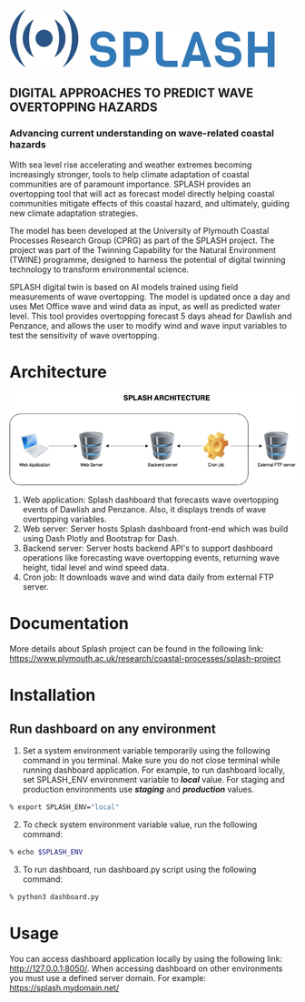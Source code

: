 <p>
    <img src="assets/imgs/splash_logo.png">
    <img src="assets/imgs/splash_title.png" hspace="15" >
</p>

## DIGITAL APPROACHES TO PREDICT WAVE OVERTOPPING HAZARDS

### Advancing current understanding on wave-related coastal hazards

With sea level rise accelerating and weather extremes becoming increasingly stronger, tools to help climate adaptation of coastal communities are of paramount importance. SPLASH provides an overtopping tool that will act as forecast model directly helping coastal communities mitigate effects of this coastal hazard, and ultimately, guiding new climate adaptation strategies.

The model has been developed at the University of Plymouth Coastal Processes Research Group (CPRG) as part of the SPLASH project. The project was part of the Twinning Capability for the Natural Environment (TWINE) programme, designed to harness the potential of digital twinning technology to transform environmental science.

SPLASH digital twin is based on AI models trained using field measurements of wave overtopping. The model is updated once a day and uses Met Office wave and wind data as input, as well as predicted water level. This tool provides overtopping forecast 5 days ahead for Dawlish and Penzance, and allows the user to modify wind and wave input variables to test the sensitivity of wave overtopping.

# Architecture

<p>
    <img src="assets/imgs/splash_architecture.png">
</p>

1. Web application: Splash dashboard that forecasts wave overtopping events of Dawlish and Penzance. Also, it displays trends of wave overtopping variables.
2. Web server: Server hosts Splash dashboard front-end which was build using Dash Plotly and Bootstrap for Dash.
3. Backend server: Server hosts backend API's to support dashboard operations like forecasting wave overtopping events, returning wave height, tidal level and wind speed data.
4. Cron job: It downloads wave and wind data daily from external FTP server.

# Documentation

More details about Splash project can be found in the following link: https://www.plymouth.ac.uk/research/coastal-processes/splash-project 

# Installation
## Run dashboard on any environment
1. Set a system environment variable temporarily using the following command in you terminal. Make sure you do not close terminal while running dashboard application. For example, to run dashboard locally, set SPLASH_ENV environment variable to _**local**_ value. For staging and production environments use _**staging**_ and _**production**_ values.

```bash
% export SPLASH_ENV="local"
```
2. To check system environment variable value, run the following command:

```bash
% echo $SPLASH_ENV
```

3. To run dashboard, run dashboard.py script using the following command:

```bash
% python3 dashboard.py
```

# Usage

You can access dashboard application locally by using the following link: http://127.0.0.1:8050/.
When accessing dashboard on other environments you must use a defined server domain. For example: https://splash.mydomain.net/